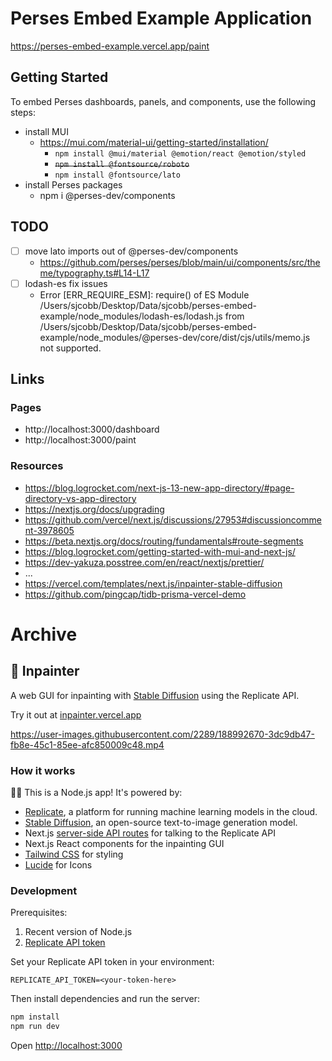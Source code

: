 # Perses Embed Example Application

https://perses-embed-example.vercel.app/paint

## Getting Started

To embed Perses dashboards, panels, and components, use the following steps:

- install MUI
  - https://mui.com/material-ui/getting-started/installation/
    - `npm install @mui/material @emotion/react @emotion/styled`
    - ~~`npm install @fontsource/roboto`~~
    - `npm install @fontsource/lato`
- install Perses packages
  - npm i @perses-dev/components

## TODO

- [ ] move lato imports out of @perses-dev/components
  - https://github.com/perses/perses/blob/main/ui/components/src/theme/typography.ts#L14-L17
- [ ] lodash-es fix issues
  - Error [ERR_REQUIRE_ESM]: require() of ES Module /Users/sjcobb/Desktop/Data/sjcobb/perses-embed-example/node_modules/lodash-es/lodash.js from /Users/sjcobb/Desktop/Data/sjcobb/perses-embed-example/node_modules/@perses-dev/core/dist/cjs/utils/memo.js not supported.

## Links

### Pages

- http://localhost:3000/dashboard
- http://localhost:3000/paint

### Resources

- https://blog.logrocket.com/next-js-13-new-app-directory/#page-directory-vs-app-directory
- https://nextjs.org/docs/upgrading
- https://github.com/vercel/next.js/discussions/27953#discussioncomment-3978605
- https://beta.nextjs.org/docs/routing/fundamentals#route-segments
- https://blog.logrocket.com/getting-started-with-mui-and-next-js/
- https://dev-yakuza.posstree.com/en/react/nextjs/prettier/
- ...
- https://vercel.com/templates/next.js/inpainter-stable-diffusion
- https://github.com/pingcap/tidb-prisma-vercel-demo

# Archive

## 🎨 Inpainter

A web GUI for inpainting with [Stable Diffusion](https://replicate.com/stability-ai/stable-diffusion) using the Replicate API.

Try it out at [inpainter.vercel.app](https://inpainter.vercel.app/)

https://user-images.githubusercontent.com/2289/188992670-3dc9db47-fb8e-45c1-85ee-afc850009c48.mp4

### How it works

🐢🚀 This is a Node.js app! It's powered by:

- [Replicate](https://replicate.com/), a platform for running machine learning models in the cloud.
- [Stable Diffusion](https://replicate.com/stability-ai/stable-diffusion), an open-source text-to-image generation model.
- Next.js [server-side API routes](pages/api) for talking to the Replicate API
- Next.js React components for the inpainting GUI
- [Tailwind CSS](https://tailwindcss.com/) for styling
- [Lucide](https://lucide.dev/) for Icons

### Development

Prerequisites:

1. Recent version of Node.js
2. [Replicate API token](https://replicate.com/account)

Set your Replicate API token in your environment:

```
REPLICATE_API_TOKEN=<your-token-here>
```

Then install dependencies and run the server:

```sh
npm install
npm run dev
```

Open [http://localhost:3000](http://localhost:3000)
